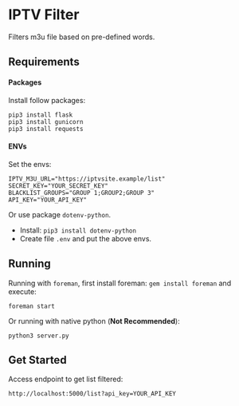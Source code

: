 # IPTV Filter

Filters m3u file based on pre-defined words.

## Requirements

#### Packages

Install follow packages:
```
pip3 install flask
pip3 install gunicorn
pip3 install requests
```

#### ENVs
Set the envs:
```
IPTV_M3U_URL="https://iptvsite.example/list"
SECRET_KEY="YOUR_SECRET_KEY"
BLACKLIST_GROUPS="GROUP 1;GROUP2;GROUP 3"
API_KEY="YOUR_API_KEY"
```

Or use package `dotenv-python`. 
- Install: `pip3 install dotenv-python` 
- Create file `.env` and put the above envs. 



## Running

Running with `foreman`, first install foreman: `gem install foreman` and execute:
```
foreman start
```

Or running with native python (**Not Recommended**):
```
python3 server.py
```

## Get Started

Access endpoint to get list filtered:

`http://localhost:5000/list?api_key=YOUR_API_KEY`
